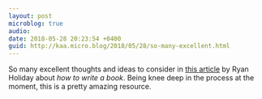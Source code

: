 ```yaml
---
layout: post
microblog: true
audio: 
date: 2018-05-28 20:23:54 +0400
guid: http://kaa.micro.blog/2018/05/28/so-many-excellent.html
---
```

So many excellent thoughts and ideas to consider in [this article](https://medium.com/the-mission/here-with-2-years-of-exhausting-photographic-detail-is-how-to-write-a-book-fda1a6b40802) by Ryan Holiday about _how to write a book_. Being knee deep in the process at the moment, this is a pretty amazing resource.
